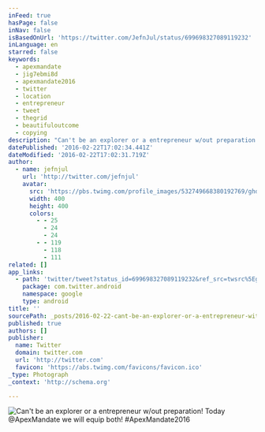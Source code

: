 ```yaml
---
inFeed: true
hasPage: false
inNav: false
isBasedOnUrl: 'https://twitter.com/JefnJul/status/699698327089119232'
inLanguage: en
starred: false
keywords:
  - apexmandate
  - jig7ebmi8d
  - apexmandate2016
  - twitter
  - location
  - entrepreneur
  - tweet
  - thegrid
  - beautifuloutcome
  - copying
description: "Can't be an explorer or a entrepreneur w/out preparation! Today @ApexMandate we will equip both! #ApexMandate2016"
datePublished: '2016-02-22T17:02:34.441Z'
dateModified: '2016-02-22T17:02:31.719Z'
author:
  - name: jefnjul
    url: 'http://twitter.com/jefnjul'
    avatar:
      src: 'https://pbs.twimg.com/profile_images/532749668380192769/ghd_-o8C_400x400.jpeg'
      width: 400
      height: 400
      colors:
        - - 25
          - 24
          - 24
        - - 119
          - 118
          - 111
related: []
app_links:
  - path: 'twitter/tweet?status_id=699698327089119232&ref_src=twsrc%5Egoogle%7Ctwcamp%5Eandroidseo%7Ctwgr%5Estatus%7Ctwterm%5E699698327089119232'
    package: com.twitter.android
    namespace: google
    type: android
title: ''
sourcePath: _posts/2016-02-22-cant-be-an-explorer-or-a-entrepreneur-without-preparation-to.md
published: true
authors: []
publisher:
  name: Twitter
  domain: twitter.com
  url: 'http://twitter.com'
  favicon: 'https://abs.twimg.com/favicons/favicon.ico'
_type: Photograph
_context: 'http://schema.org'

---
```

![Can't be an explorer or a entrepreneur w/out preparation! Today @ApexMandate we will equip both! #ApexMandate2016](https://s3-us-west-2.amazonaws.com/the-grid-img/p/de676ef3673894d973cb2fd466be6a84c1ed1022.jpg)